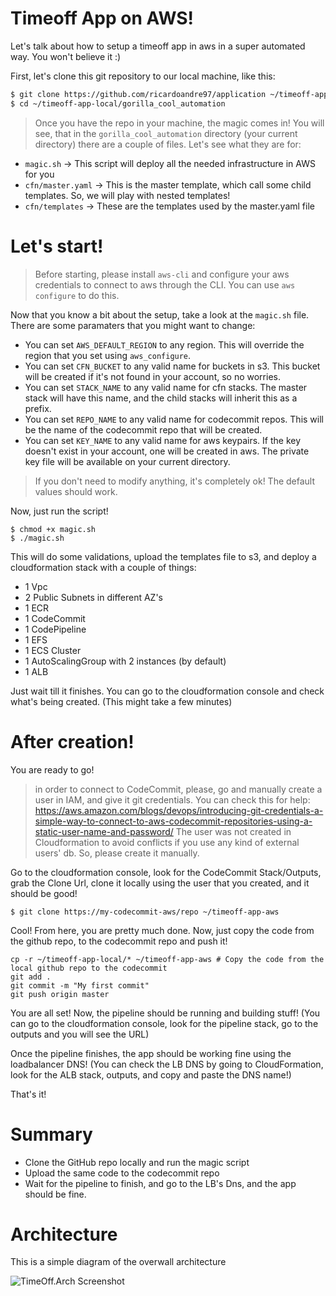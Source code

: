 # Timeoff App on AWS!

Let's talk about how to setup a timeoff app in aws in a super automated way. You won't believe it :)

First, let's clone this git repository to our local machine, like this:
```sh
$ git clone https://github.com/ricardoandre97/application ~/timeoff-app-local
$ cd ~/timeoff-app-local/gorilla_cool_automation
```
>Once you have the repo in your machine, the magic comes in! 
>You will see, that in the `gorilla_cool_automation` directory (your current directory) there are a couple of files. Let's see what they are for:
* `magic.sh` -> This script will deploy all the needed infrastructure in AWS for you
* `cfn/master.yaml` -> This is the master template, which call some child templates. So, we will play with nested templates!
* `cfn/templates` -> These are the templates used by the master.yaml file

# Let's start!
>Before starting, please install `aws-cli` and configure your aws credentials to connect to aws through the CLI. You can use `aws configure` to do this.

Now that you know a bit about the setup, take a look at the `magic.sh` file. There are some paramaters that you might want to change:

* You can set `AWS_DEFAULT_REGION` to any region. This will override the region that you set using `aws_configure`.
* You can set `CFN_BUCKET` to any valid name for buckets in s3. This bucket will be created if it's not found in your account, so no worries.
* You can set `STACK_NAME` to any valid name for cfn stacks. The master stack will have this name, and the child stacks will inherit this as a prefix.
* You can set `REPO_NAME` to any valid name for codecommit repos. This will be the name of the codecommit repo that will be created.
* You can set `KEY_NAME` to any valid name for aws keypairs. If the key doesn't exist in your account, one will be created in aws. The private key file will be available on your current directory.

>If you don't need to modify anything, it's completely ok! The default values should work.

Now, just run the script!
```
$ chmod +x magic.sh
$ ./magic.sh
```

This will do some validations, upload the templates file to s3, and deploy a cloudformation stack with a couple of things:
* 1 Vpc
* 2 Public Subnets in different AZ's
* 1 ECR
* 1 CodeCommit
* 1 CodePipeline
* 1 EFS
* 1 ECS Cluster
* 1 AutoScalingGroup with 2 instances (by default)
* 1 ALB

Just wait till it finishes. You can go to the cloudformation console and check what's being created. (This might take a few minutes)
# After creation!
You are ready to go!
>in order to connect to CodeCommit, please, go and manually create a user in IAM, and give it git credentials. You can check this for help:
https://aws.amazon.com/blogs/devops/introducing-git-credentials-a-simple-way-to-connect-to-aws-codecommit-repositories-using-a-static-user-name-and-password/
The user was not created in Cloudformation to avoid conflicts if you use any kind of  external users' db. So, please create it manually.

Go to the cloudformation console, look for the CodeCommit Stack/Outputs, grab the Clone Url, clone it locally using the user that you created, and it should be good!
```
$ git clone https://my-codecommit-aws/repo ~/timeoff-app-aws
```
Cool! From here, you are pretty much done.
Now, just copy the code from the github repo, to the codecommit repo and push it!

```
cp -r ~/timeoff-app-local/* ~/timeoff-app-aws # Copy the code from the local github repo to the codecommit
git add .
git commit -m "My first commit"
git push origin master
```

You are all set! Now, the pipeline should be running and building stuff! (You can go to the cloudformation console, look for the pipeline stack, go to the outputs and you will see the URL)

Once the pipeline finishes, the app should be working fine using the loadbalancer DNS! (You can check the LB DNS by going to CloudFormation, look for the ALB stack, outputs, and copy and paste the DNS name!)

That's it!

# Summary
* Clone the GitHub repo locally and run the magic script
* Upload the same code to the codecommit repo
* Wait for the pipeline to finish, and go to the LB's Dns, and the app should be fine.


# Architecture

This is a simple diagram of the overwall architecture

![TimeOff.Arch Screenshot](https://raw.githubusercontent.com/ricardoandre97/application/master/public/img/timeoff-arch.jpg)
